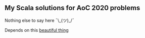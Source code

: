 ## My Scala solutions for AoC 2020 problems

Nothing else to say here ¯\\\_(ツ)_/¯

Depends on this [beautiful thing](https://github.com/bbstilson/advent-of-code-data)